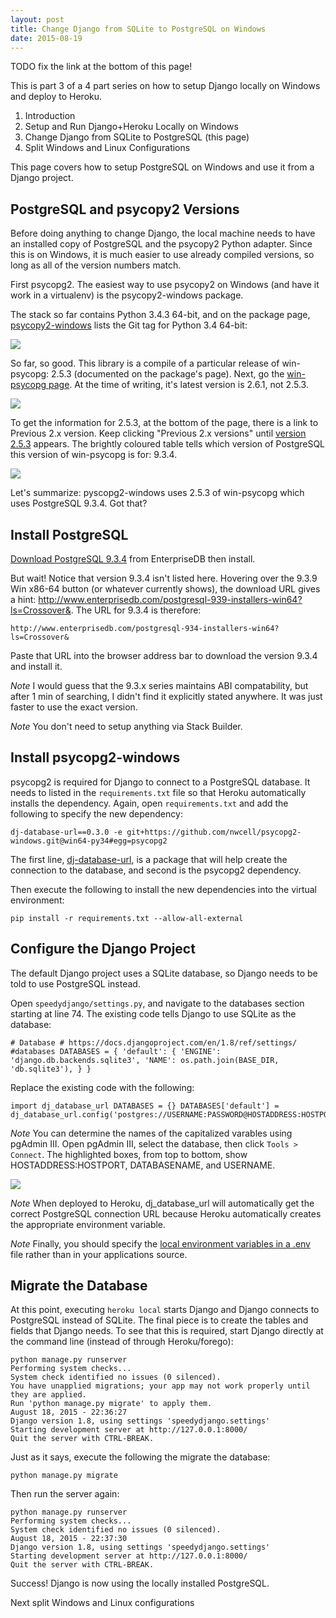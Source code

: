 ```yaml
---
layout: post
title: Change Django from SQLite to PostgreSQL on Windows
date: 2015-08-19
---
```


TODO fix the link at the bottom of this page!

This is part 3 of a 4 part series on how to setup Django locally on Windows and deploy to Heroku.

1. Introduction
2. Setup and Run Django+Heroku Locally on Windows
3. Change Django from SQLite to PostgreSQL (this page)
4. Split Windows and Linux Configurations

This page covers how to setup PostgreSQL on Windows and use it from a Django project.

## PostgreSQL and psycopy2 Versions

Before doing anything to change Django, the local machine needs to have an installed copy of PostgreSQL and the psycopy2 Python adapter. Since this is on Windows, it is much easier to use already compiled versions, so long as all of the version numbers match.

First psycopg2. The easiest way to use psycopy2 on Windows (and have it work in a virtualenv) is the psycopy2-windows package.

The stack so far contains Python 3.4.3 64-bit, and on the package page, [psycopy2-windows](https://github.com/nwcell/psycopg2-windows.git) lists the Git tag for Python 3.4 64-bit:

![](https://s3-us-west-2.amazonaws.com/ficksworkshop/media/blog/change-from-sqlite-to-postgresql/psycopy2-win-versions.png)

So far, so good. This library is a compile of a particular release of win-psycopg: 2.5.3 (documented on the package's page). Next, go the [win-psycopg page](http://www.stickpeople.com/projects/python/win-psycopg/). At the time of writing, it's latest version is 2.6.1, not 2.5.3.

![](https://s3-us-west-2.amazonaws.com/ficksworkshop/media/blog/change-from-sqlite-to-postgresql/win-psycopg-version.png)

To get the information for 2.5.3, at the bottom of the page, there is a link to Previous 2.x version. Keep clicking "Previous 2.x versions" until [version 2.5.3](http://www.stickpeople.com/projects/python/win-psycopg/index.2.5.3.html) appears. The brightly coloured table tells which version of PostgreSQL this version of win-psycopg is for: 9.3.4.

![](https://s3-us-west-2.amazonaws.com/ficksworkshop/media/blog/change-from-sqlite-to-postgresql/psycopy-postgresql-version.png)

Let's summarize: pyscopg2-windows uses 2.5.3 of win-psycopg which uses PostgreSQL 9.3.4. Got that?

## Install PostgreSQL

[Download PostgreSQL 9.3.4](http://www.enterprisedb.com/products-services-training/pgdownload#windows) from EnterpriseDB then install.

But wait! Notice that version 9.3.4 isn't listed here. Hovering over the 9.3.9 Win x86-64 button (or whatever currently shows), the download URL gives a hint: http://www.enterprisedb.com/postgresql-939-installers-win64?ls=Crossover&. The URL for 9.3.4 is therefore:

```
http://www.enterprisedb.com/postgresql-934-installers-win64?ls=Crossover&
```

Paste that URL into the browser address bar to download the version 9.3.4 and install it.

*Note* I would guess that the 9.3.x series maintains ABI compatability, but after 1 min of searching, I didn't find it explicitly stated anywhere. It was just faster to use the exact version.

*Note* You don't need to setup anything via Stack Builder.

## Install psycopg2-windows

psycopg2 is required for Django to connect to a PostgreSQL database. It needs to listed in the `requirements.txt` file so that Heroku automatically installs the dependency. Again, open `requirements.txt` and add the following to specify the new dependency:

```
dj-database-url==0.3.0 -e git+https://github.com/nwcell/psycopg2-windows.git@win64-py34#egg=psycopg2
```

The first line, [dj-database-url](https://crate.io/packages/dj-database-url/), is a package that will help create the connection to the database, and second is the psycopg2 dependency.

Then execute the following to install the new dependencies into the virtual environment:

```
pip install -r requirements.txt --allow-all-external
```

## Configure the Django Project

The default Django project uses a SQLite database, so Django needs to be told to use PostgreSQL instead.

Open `speedydjango/settings.py`, and navigate to the databases section starting at line 74. The existing code tells Django to use SQLite as the database:

```
# Database # https://docs.djangoproject.com/en/1.8/ref/settings/ #databases DATABASES = { 'default': { 'ENGINE': 'django.db.backends.sqlite3', 'NAME': os.path.join(BASE_DIR, 'db.sqlite3'), } }
```

Replace the existing code with the following:

```
import dj_database_url DATABASES = {} DATABASES['default'] = dj_database_url.config('postgres://USERNAME:PASSWORD@HOSTADDRESS:HOSTPORT/DATABASENAME')
```

*Note* You can determine the names of the capitalized varables using pgAdmin III. Open pgAdmin III, select the database, then click `Tools > Connect`. The highlighted boxes, from top to bottom, show HOSTADDRESS:HOSTPORT, DATABASENAME, and USERNAME.

![](https://s3-us-west-2.amazonaws.com/ficksworkshop/media/blog/change-from-sqlite-to-postgresql/pgadmin.png)

*Note* When deployed to Heroku, dj_database_url will automatically get the correct PostgreSQL connection URL because Heroku automatically creates the appropriate environment variable.

*Note* Finally, you should specify the [local environment variables in a .env](https://devcenter.heroku.com/articles/heroku-local) file rather than in your applications source.

## Migrate the Database

At this point, executing `heroku local` starts Django and Django connects to PostgreSQL instead of SQLite. The final piece is to create the tables and fields that Django needs. To see that this is required, start Django directly at the command line (instead of through Heroku/forego):

```
python manage.py runserver
Performing system checks...
System check identified no issues (0 silenced).
You have unapplied migrations; your app may not work properly until they are applied.
Run 'python manage.py migrate' to apply them.
August 18, 2015 - 22:36:27
Django version 1.8, using settings 'speedydjango.settings'
Starting development server at http://127.0.0.1:8000/
Quit the server with CTRL-BREAK.
```

Just as it says, execute the following the migrate the database:

```
python manage.py migrate
```

Then run the server again:

```
python manage.py runserver
Performing system checks...
System check identified no issues (0 silenced).
August 18, 2015 - 22:37:30
Django version 1.8, using settings 'speedydjango.settings'
Starting development server at http://127.0.0.1:8000/
Quit the server with CTRL-BREAK.
```

Success! Django is now using the locally installed PostgreSQL.

Next split Windows and Linux configurations